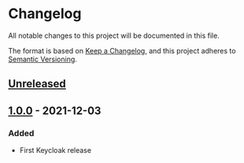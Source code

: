 # Changelog

All notable changes to this project will be documented in this file.

The format is based on [Keep a
Changelog](https://keepachangelog.com/en/1.0.0/), and this project adheres to
[Semantic Versioning](https://semver.org/spec/v2.0.0.html).

## [Unreleased]

## [1.0.0] - 2021-12-03

### Added

- First Keycloak release

[Unreleased]: https://github.com/openfun/arnold-apps/compare/keycloak-v1.0.0...main
[1.0.0]: https://github.com/openfun/arnold-apps/compare/74e2e72...keycloak-v1.0.0
